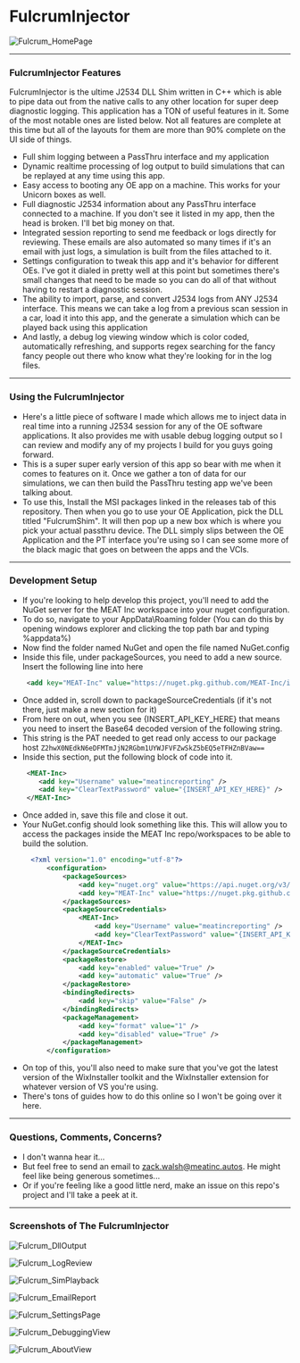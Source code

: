 # FulcrumInjector

![Fulcrum_HomePage](https://user-images.githubusercontent.com/62027458/176723420-7d2c7228-a247-44d5-8928-0f1bb5aa171d.PNG)

---

### FulcrumInjector Features
FulcrumInjector is the ultime J2534 DLL Shim written in C++ which is able to pipe data out from the native calls to any other location for super deep diagnostic logging.  This application has a TON of useful features in it. Some of the most notable ones are listed below. Not all features are complete at this time but all of the layouts for them are more than 90% complete on the UI side of things.
- Full shim logging between a PassThru interface and my application
- Dynamic realtime processing of log output to build simulations that can be replayed at any time using this app.
- Easy access to booting any OE app on a machine. This works for your Unicorn boxes as well. 
- Full diagnostic J2534 information about any PassThru interface connected to a machine. If you don't see it listed in my app, then the head is broken. I'll bet big money on that.
- Integrated session reporting to send me feedback or logs directly for reviewing. These emails are also automated so many times if it's an email with just logs, a simulation is built from the files attached to it. 
- Settings configuration to tweak this app and it's behavior for different OEs. I've got it dialed in pretty well at this point but sometimes there's small changes that need to be made so you can do all of that without having to restart a diagnostic session.
- The ability to import, parse, and convert J2534 logs from ANY J2534 interface. This means we can take a log from a previous scan session in a car, load it into this app, and the generate a simulation which can be played back using this application
- And lastly, a debug log viewing window which is color coded, automatically refreshing, and supports regex searching for the fancy fancy people out there who know what they're looking for in the log files.

---

### Using the FulcrumInjector

- Here's a little piece of software I made which allows me to inject data in real time into a running J2534 session for any of the OE software applications. It also provides me with usable debug logging output so I can review and modify any of my projects I build for you guys going forward.
- This is a super super early version of this app so bear with me when it comes to features on it. Once we gather a ton of data for our simulations, we can then build the PassThru testing app we've been talking about.
- To use this, Install the MSI packages linked in the releases tab of this repository. Then when you go to use your OE Application, pick the DLL titled "FulcrumShim". It will then pop up a new box which is where you pick your actual passthru device. The DLL simply slips between the OE Application and the PT interface you're using so I can see some more of the black magic that goes on between the apps and the VCIs. 

---

### Development Setup
- If you're looking to help develop this project, you'll need to add the NuGet server for the MEAT Inc workspace into your nuget configuration. 
- To do so, navigate to your AppData\Roaming folder (You can do this by opening windows explorer and clicking the top path bar and typing %appdata%)
- Now find the folder named NuGet and open the file named NuGet.config
- Inside this file, under packageSources, you need to add a new source. Insert the following line into here 
     ```XML 
      <add key="MEAT-Inc" value="https://nuget.pkg.github.com/MEAT-Inc/index.json/" protocolVersion="3" />
    ```
- Once added in, scroll down to packageSourceCredentials (if it's not there, just make a new section for it)
- From here on out, when you see {INSERT_API_KEY_HERE} that means you need to insert the Base64 decoded version of the following string.
- This string is the PAT needed to get read only access to our package host 
 ```Z2hwX0NEdkN6eDFMTmJjN2RGbm1UYWJFVFZwSkZ5bEQ5eTFHZnBVaw== ```
- Inside this section, put the following block of code into it.
   ```XML
    <MEAT-Inc>
       <add key="Username" value="meatincreporting" />
       <add key="ClearTextPassword" value="{INSERT_API_KEY_HERE}" />
    </MEAT-Inc>
    ```
 - Once added in, save this file and close it out. 
 - Your NuGet.config should look something like this. This will allow you to access the packages inside the MEAT Inc repo/workspaces to be able to build the solution.
    ```XML
      <?xml version="1.0" encoding="utf-8"?>
          <configuration>
              <packageSources>
                  <add key="nuget.org" value="https://api.nuget.org/v3/index.json" protocolVersion="3" />
                  <add key="MEAT-Inc" value="https://nuget.pkg.github.com/MEAT-Inc/index.json/" protocolVersion="3" />
              </packageSources>
              <packageSourceCredentials>
                  <MEAT-Inc>
                      <add key="Username" value="meatincreporting" />
                      <add key="ClearTextPassword" value="{INSERT_API_KEY_HERE}" />
                  </MEAT-Inc>
              </packageSourceCredentials>
              <packageRestore>
                  <add key="enabled" value="True" />
                  <add key="automatic" value="True" />
              </packageRestore>
              <bindingRedirects>
                  <add key="skip" value="False" />
              </bindingRedirects>
              <packageManagement>
                  <add key="format" value="1" />
                  <add key="disabled" value="True" />
              </packageManagement>
          </configuration> 
- On top of this, you'll also need to make sure that you've got the latest version of the WixInstaller toolkit and the WixInstaller extension for whatever version of VS you're using. 
- There's tons of guides how to do this online so I won't be going over it here.

---

### Questions, Comments, Concerns? 
- I don't wanna hear it...
- But feel free to send an email to zack.walsh@meatinc.autos. He might feel like being generous sometimes...
- Or if you're feeling like a good little nerd, make an issue on this repo's project and I'll take a peek at it.

--- 

### Screenshots of The FulcrumInjector

![Fulcrum_DllOutput](https://user-images.githubusercontent.com/62027458/176723498-299025eb-eb6d-4365-a10d-f31fd8e51e3d.PNG)

![Fulcrum_LogReview](https://user-images.githubusercontent.com/62027458/176723533-0199480c-3dfb-4f36-b0c3-c96ab5775429.PNG)

![Fulcrum_SimPlayback](https://user-images.githubusercontent.com/62027458/176723582-7863910b-5ebe-43f4-a209-8bc1816e3281.PNG)

![Fulcrum_EmailReport](https://user-images.githubusercontent.com/62027458/176723614-c6aefdc3-9579-4130-8533-60f46ebcd18b.PNG)

![Fulcrum_SettingsPage](https://user-images.githubusercontent.com/62027458/176723657-ea7cb9aa-db55-48dd-b6a2-de9d841fd3ed.PNG)

![Fulcrum_DebuggingView](https://user-images.githubusercontent.com/62027458/176723698-51e22e4c-8d9c-4120-8faa-e043050489bb.PNG)

![Fulcrum_AboutView](https://user-images.githubusercontent.com/62027458/176723734-6742fce9-31bc-47fc-b69a-809d9e508929.PNG)
